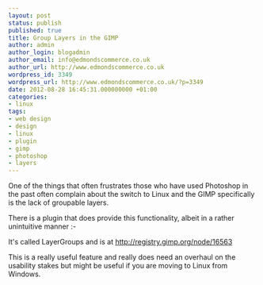 ```yaml
---
layout: post
status: publish
published: true
title: Group Layers in the GIMP
author: admin
author_login: blogadmin
author_email: info@edmondscommerce.co.uk
author_url: http://www.edmondscommerce.co.uk
wordpress_id: 3349
wordpress_url: http://www.edmondscommerce.co.uk/?p=3349
date: 2012-08-28 16:45:31.000000000 +01:00
categories:
- linux
tags:
- web design
- design
- linux
- plugin
- gimp
- photoshop
- layers
---
```

One of the things that often frustrates those who have used Photoshop in the past often complain about the switch to Linux and the GIMP specifically is the lack of groupable layers.

There is a plugin that does provide this functionality, albeit in a rather unintuitive manner :-

It's called LayerGroups and is at <a href="http://registry.gimp.org/node/16563" title="http://registry.gimp.org/node/16563">http://registry.gimp.org/node/16563</a>

This is a really useful feature and really does need an overhaul on the usability stakes but might be useful if you are moving to Linux from Windows.
